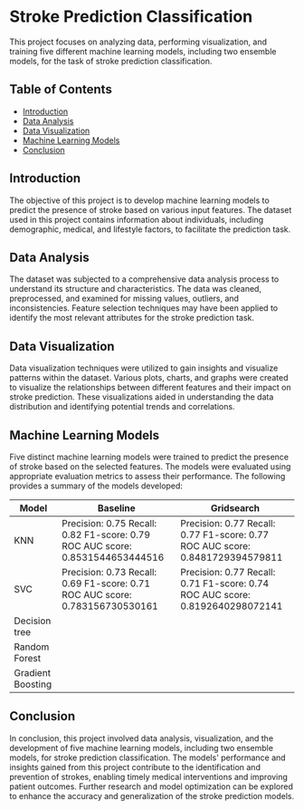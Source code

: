 # Stroke Prediction Classification

This project focuses on analyzing data, performing visualization, and training five different machine learning models, including two ensemble models, for the task of stroke prediction classification.

## Table of Contents
- [Introduction](#introduction)
- [Data Analysis](#data-analysis)
- [Data Visualization](#data-visualization)
- [Machine Learning Models](#machine-learning-models)
- [Conclusion](#conclusion)

## Introduction

The objective of this project is to develop machine learning models to predict the presence of stroke based on various input features. The dataset used in this project contains information about individuals, including demographic, medical, and lifestyle factors, to facilitate the prediction task.

## Data Analysis

The dataset was subjected to a comprehensive data analysis process to understand its structure and characteristics. The data was cleaned, preprocessed, and examined for missing values, outliers, and inconsistencies. Feature selection techniques may have been applied to identify the most relevant attributes for the stroke prediction task.

## Data Visualization

Data visualization techniques were utilized to gain insights and visualize patterns within the dataset. Various plots, charts, and graphs were created to visualize the relationships between different features and their impact on stroke prediction. These visualizations aided in understanding the data distribution and identifying potential trends and correlations.

## Machine Learning Models

Five distinct machine learning models were trained to predict the presence of stroke based on the selected features. The models were evaluated using appropriate evaluation metrics to assess their performance. The following provides a summary of the models developed:

|Model|Baseline|Gridsearch|
|-|-|-|
|KNN|Precision: 0.75 Recall: 0.82 F1-score: 0.79 ROC AUC score: 0.8531544653444516 |Precision: 0.77 Recall: 0.77 F1-score: 0.77 ROC AUC score: 0.8481729394579811|
|SVC|Precision: 0.73 Recall: 0.69 F1-score: 0.71 ROC AUC score: 0.783156730530161|Precision: 0.77 Recall: 0.71 F1-score: 0.74 ROC AUC score: 0.8192640298072141|
|Decision tree|||
|Random Forest|||
|Gradient Boosting|||

## Conclusion

In conclusion, this project involved data analysis, visualization, and the development of five machine learning models, including two ensemble models, for stroke prediction classification. The models' performance and insights gained from this project contribute to the identification and prevention of strokes, enabling timely medical interventions and improving patient outcomes. Further research and model optimization can be explored to enhance the accuracy and generalization of the stroke prediction models.
